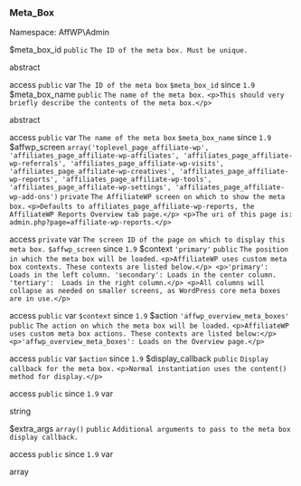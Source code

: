 ### Meta_Box

Namespace: AffWP\Admin


$meta_box_id
`public` `The ID of the meta box. Must be unique.` 


abstract

access
`public` 
var
`The ID of the meta box` `$meta_box_id` 
since
`1.9` 
$meta_box_name
`public` `The name of the meta box.` 
`<p>This should very briefly describe the contents of the meta box.</p>` 

abstract

access
`public` 
var
`The name of the meta box` `$meta_box_name` 
since
`1.9` 
$affwp_screen
`array('toplevel_page_affiliate-wp', 'affiliates_page_affiliate-wp-affiliates', 'affiliates_page_affiliate-wp-referrals', 'affiliates_page_affiliate-wp-visits', 'affiliates_page_affiliate-wp-creatives', 'affiliates_page_affiliate-wp-reports', 'affiliates_page_affiliate-wp-tools', 'affiliates_page_affiliate-wp-settings', 'affiliates_page_affiliate-wp-add-ons')` `private` `The AffiliateWP screen on which to show the meta box.` 
`<p>Defaults to affiliates_page_affiliate-wp-reports, the AffiliateWP Reports Overview tab page.</p> <p>The uri of this page is: admin.php?page=affiliate-wp-reports.</p>` 

access
`private` 
var
`The screen ID of the page on which to display this meta box.` `$affwp_screen` 
since
`1.9` 
$context
`'primary'` `public` `The position in which the meta box will be loaded.` 
`<p>AffiliateWP uses custom meta box contexts. These contexts are listed below.</p> <p>'primary':   Loads in the left column. 'secondary': Loads in the center column. 'tertiary':  Loads in the right column.</p> <p>All columns will collapse as needed on smaller screens, as WordPress core meta boxes are in use.</p>` 

access
`public` 
var
`$context` 
since
`1.9` 
$action
`'affwp_overview_meta_boxes'` `public` `The action on which the meta box will be loaded.` 
`<p>AffiliateWP uses custom meta box actions. These contexts are listed below:</p> <p>'affwp_overview_meta_boxes': Loads on the Overview page.</p>` 

access
`public` 
var
`$action` 
since
`1.9` 
$display_callback
`public` `Display callback for the meta box.` 
`<p>Normal instantiation uses the content() method for display.</p>` 

access
`public` 
since
`1.9` 
var

string


$extra_args
`array()` `public` `Additional arguments to pass to the meta box display callback.` 


access
`public` 
since
`1.9` 
var

array

